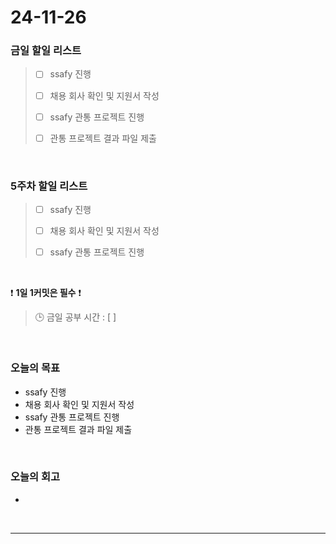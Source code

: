 # 24-11-26

### 금일 할일 리스트

> - [ ] ssafy 진행
>
> - [ ] 채용 회사 확인 및 지원서 작성
>
> - [ ] ssafy 관통 프로젝트 진행
>
> - [ ] 관통 프로젝트 결과 파일 제출

<br/>

### 5주차 할일 리스트

> - [ ] ssafy 진행
>
> - [ ] 채용 회사 확인 및 지원서 작성
>
> - [ ] ssafy 관통 프로젝트 진행

<br/>

❗ **1일 1커밋은 필수** ❗

> 🕒 금일 공부 시간 : [  ]

<br/>

### 오늘의 목표
- ssafy 진행
- 채용 회사 확인 및 지원서 작성
- ssafy 관통 프로젝트 진행
- 관통 프로젝트 결과 파일 제출

<br>

### 오늘의 회고
- 

<br/>

---
